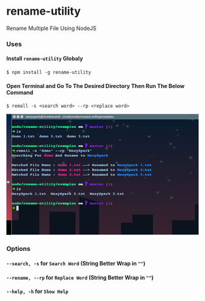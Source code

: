 # rename-utility
Rename Multiple File Using NodeJS

### Uses
#### Install `rename-utility` Globaly
```
$ npm install -g rename-utility
```
#### Open Terminal and Go To The Desired Directory Then Run The Below Command
```
$ remall -s <search word> --rp <replace word>
```
![Search and Replace File Name](https://raw.githubusercontent.com/MaxySpark/rename-utility/img/img/remall-1.png "Search and Replace File Name")

### Options
#### `--search, -s` for `Search Word` (String Better Wrap in `""`)
#### `--rename, --rp` for `Replace Word` (String Better Wrap in `""`)
#### `--help, -h` for `Show Help`
